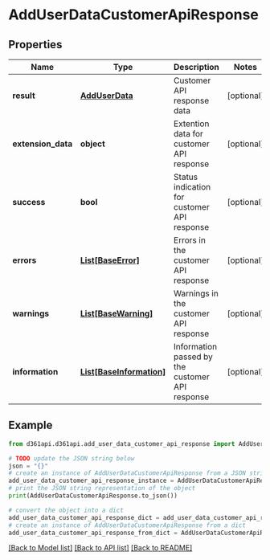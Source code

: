 # AddUserDataCustomerApiResponse


## Properties

Name | Type | Description | Notes
------------ | ------------- | ------------- | -------------
**result** | [**AddUserData**](AddUserData.md) | Customer API response data | [optional] 
**extension_data** | **object** | Extention data for customer API response | [optional] 
**success** | **bool** | Status indication for customer API response | [optional] 
**errors** | [**List[BaseError]**](BaseError.md) | Errors in the customer API response | [optional] 
**warnings** | [**List[BaseWarning]**](BaseWarning.md) | Warnings in the customer API response | [optional] 
**information** | [**List[BaseInformation]**](BaseInformation.md) | Information passed by the customer API response | [optional] 

## Example

```python
from d361api.d361api.add_user_data_customer_api_response import AddUserDataCustomerApiResponse

# TODO update the JSON string below
json = "{}"
# create an instance of AddUserDataCustomerApiResponse from a JSON string
add_user_data_customer_api_response_instance = AddUserDataCustomerApiResponse.from_json(json)
# print the JSON string representation of the object
print(AddUserDataCustomerApiResponse.to_json())

# convert the object into a dict
add_user_data_customer_api_response_dict = add_user_data_customer_api_response_instance.to_dict()
# create an instance of AddUserDataCustomerApiResponse from a dict
add_user_data_customer_api_response_from_dict = AddUserDataCustomerApiResponse.from_dict(add_user_data_customer_api_response_dict)
```
[[Back to Model list]](../README.md#documentation-for-models) [[Back to API list]](../README.md#documentation-for-api-endpoints) [[Back to README]](../README.md)



